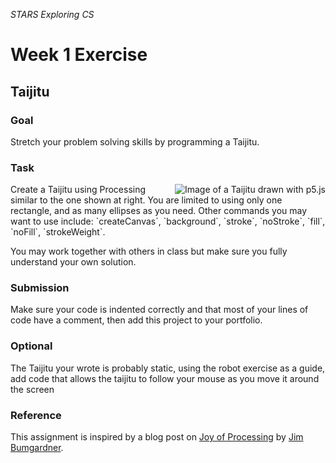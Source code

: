 _STARS Exploring CS_
# Week 1 Exercise

## Taijitu
### Goal 
Stretch your problem solving skills by programming a Taijitu.

### Task
<img align="right" src="https://github.com/susanev/2016_Winter_UWHCDE_p5/blob/master/lessons/week1/exercises/images/taijitu.png" alt="Image of a Taijitu drawn with p5.js">
Create a Taijitu using Processing similar to the one shown at right. You are limited to using only one rectangle, and as many ellipses as you need. Other commands you may want to use include: `createCanvas`, `background`, `stroke`, `noStroke`, `fill`, `noFill`, `strokeWeight`.

You may work together with others in class but make sure you fully understand your own solution.

### Submission
Make sure your code is indented correctly and that most of your lines of code have a comment, then add this project to your portfolio.

### Optional
The Taijitu your wrote is probably static, using the robot exercise as a guide, add code that allows the taijitu to follow your mouse as you move it around the screen

### Reference
This assignment is inspired by a blog post on [Joy of Processing](http://joyofprocessing.com/) by [Jim Bumgardner](http://krazydad.com/about.php).